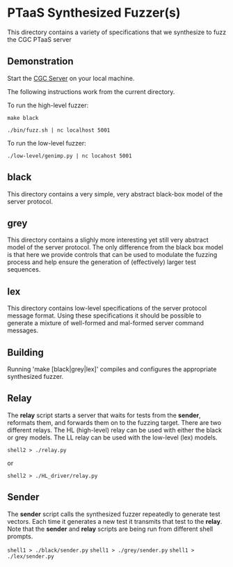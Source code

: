 # PTaaS Synthesized Fuzzer(s)

This directory contains a variety of specifications that we synthesize
to fuzz the CGC PTaaS server

## Demonstration

Start the [CGC Server](https://gitlab.com/RMN-SC/cgc-server) on your local machine.


The following instructions work from the current directory.

To run the high-level fuzzer:

  `make black`
  
  `./bin/fuzz.sh | nc localhost 5001`

To run the low-level fuzzer:

  `./low-level/genimp.py | nc locahost 5001`

## black

This directory contains a very simple, very abstract black-box model
of the server protocol.

## grey

This directory contains a slighly more interesting yet still very
abstract model of the server protocol.  The only difference from the
black box model is that here we provide controls that can be used to
modulate the fuzzing process and help ensure the generation of
(effectively) larger test sequences.

## lex

This directory contains low-level specifications of the server
protocol message format.  Using these specifications it should
be possible to generate a mixture of well-formed and mal-formed
server command messages.

## Building

Running 'make [black|grey|lex]' compiles and configures the
appropriate synthesized fuzzer.

## Relay

The **relay** script starts a server that waits for tests from the
**sender**, reformats them, and forwards them on to the fuzzing
target.  There are two different relays.  The HL (high-level)
relay can be used with either the black or grey models.  The
LL relay can be used with the low-level (lex) models.

`shell2 > ./relay.py`

or

`shell2 > ./HL_driver/relay.py`

## Sender

The **sender** script calls the synthesized fuzzer repeatedly to
generate test vectors.  Each time it generates a new test it
transmits that test to the **relay**.  Note that the **sender** and
**relay** scripts are being run from different shell prompts.

`shell1 > ./black/sender.py`
`shell1 > ./grey/sender.py`
`shell1 > ./lex/sender.py`
